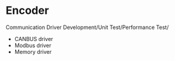 # Encoder
Communication Driver Development/Unit Test/Performance Test/
- CANBUS driver
- Modbus driver
- Memory driver



